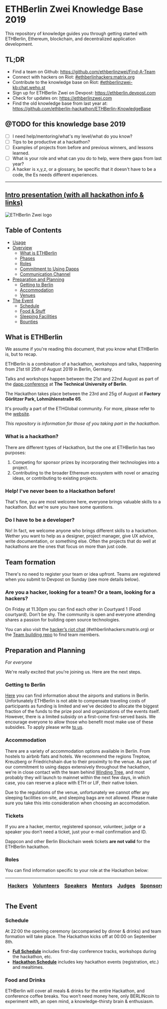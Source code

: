 # ETHBerlin Zwei Knowledge Base 2019

This repository of knowledge guides you through getting started with ETHBerlin, Ethereum, blockchain, and decentralized application development.

## TL;DR

-   Find a team on Github: <https://github.com/ethberlinzwei/Find-A-Team>
-   Connect with hackers on Riot: [#ethberlinhackers:matrix.org](https://webchat.weho.st/#/room/#ethberlinhackers:matrix.org)
-   Contribute to the knowledge base on Riot: [#ethberlinzwei-kb:chat.weho.st](https://webchat.weho.st/#/room/#ethberlinzwei-kb:chat.weho.st)
-   Sign up for ETHBerlin Zwei on Devpost: <https://ethberlin.devpost.com>
-   Check for updates on: <https://ethberlinzwei.com>
-   Find the old knowledge base from last year at: <https://github.com/ethberlin-hackathon/ETHBerlin-KnowledgeBase>

## @TODO for this knowledge base 2019

-   [ ] I need help/mentoring/what's my level/what do you know?
-   [ ] Tips to be productive at a hackathon?
-   [ ] Examples of projects from before and previous winners, and lessons learned.
-   [ ] What is your role and what can you do to help, were there gaps from last year?
-   [ ] A hacker is x,y,z, or a glossary, be specific that it doesn't have to be a code, the Es needs different experiences.

* * *

## [Intro presentation (with all hackathon info & links)](https://docs.google.com/presentation/d/1Y6rlDigsMAYDhKTxhZNA9HkFp1mOekEaTllRSEw2pYI/edit?usp=sharing)

![ETHBerlin Zwei logo](https://ethberlinzwei.com/img/mainlogo.svg)

<!-- TODO: OUTDATED BY NOW -->

## Table of Contents

-   [Usage](#usage)
-   [Overview](#overview)
    -   [What is ETHBerlin](#what-is-ethberlin)
    -   [Phases](#phases)
    -   [Roles](#roles)
    -   [Commitment to Using Dapps](#commitment-to-using-dapps)
    -   [Communication Channel](#communication-channel)
-   [Preparation and Planning](#preparation-and-planning)
    -   [Getting to Berlin](#getting-to-berlin)
    -   [Accommodation](#accommodation)
    -   [Venues](#venues)
-   [The Event](#the-event)
    -   [Schedule](#schedule)
    -   [Food & Stuff](#food-and-stuff)
    -   [Sleeping Facilities](#sleeping-facilities)
    -   [Bounties](#bounties)

## What is ETHBerlin

We assume if you're reading this document, that you know what ETHBerlin is, but to recap.

ETHBerlin is a combination of a hackathon, workshops and talks, happening from 21st till 25th of August 2019 in Berlin, Germany.

Talks and workshops happen between the 21st and 22nd August as part of the [dapp conference](https://www.dappcon.io/) at **The Technical University of Berlin**.

The Hackathon takes place between the 23rd and 25g of August at **Factory Görlitzer Park, Lohmühlenstraße 65**.

It's proudly a part of the ETHGlobal community. For more, please refer to the [website](https://ethberlin.com).

_This repository is information for those of you taking part in the hackathon_.

### What is a hackathon?

There are different types of Hackathon, but the one at ETHBerlin has two purposes:

1.  Competing for sponsor prizes by incorporating their technologies into a project.
2.  Contributing to the broader Ethereum ecosystem with novel or amazing ideas, or contributing to existing projects.

### Help! I've never been to a Hackathon before!

That's fine, you are most welcome here, everyone brings valuable skills to a hackathon. But we're sure you have some questions.

### Do I have to be a developer?

No! In fact, we welcome anyone who brings different skills to a hackathon. Wether you want to help as a designer, project manager, give UX advice, write documentation, or something else. Often the projects that do well at hackathons are the ones that focus on more than just code.

## Team formation

There's no need to register your team or idea upfront. Teams are registered when you submit to Devpost on Sunday (see more details below).

### Are you a hacker, looking for a team? Or a team, looking for a hackers?

On Friday at 11.30pm you can find each other in Courtyard 1 (Food courtyard). Don’t be shy. The community is open and everyone attending shares a passion for building open source technologies.

You can also visit the [hacker’s riot chat](https://riot.im/app/#/room/#ethberlinhackers:matrix.org) (#ethberlinhackers:matrix.org) or the [Team building repo](https://github.com/ethberlinzwei/Find-A-Team) to find team members.

## Preparation and Planning

_For everyone_

We're really excited that you're joining us. Here are the next steps.

### Getting to Berlin

[Here](https://www.berlin.de/en/airports-and-stations/) you can find information about the airports and stations in Berlin.
Unfortunately ETHBerlin is not able to compensate traveling costs of participants as funding is limited
and we've decided to allocate the biggest fraction of the funds to the prize pool and organizations of
the events itself. However, there is a limited subsidy on a first-come first-served basis. We encourage
everyone to allow those who benefit most make use of these subsidies. To apply please write [to us](mailto:joinus@ethberlin.com).

### Accommodation

There are a variety of accommodation options available in Berlin. From hostels to
airbnb flats and hotels. We recommend the regions Treptow, Kreuzberg or Friedrichshain due to their proximity to the venue.
As part of our commitment to using dapps extensively throughout the hackathon, we're in close contact
with the team behind [Winding Tree](https://windingtree.com/), and most probably they will launch to
mainnet within the next few days, in which case, you can reserve a place with ETH or LIF, their native token.

Due to the regulations of the venue, unfortunately we cannot offer any sleeping facilities on-site, and
sleeping bags are not allowed. Please make sure you take this into consideration when choosing an accomodation.

### Tickets

If you are a hacker, mentor, registered sponsor, volunteer, judge or a speaker you don’t need a ticket, just your e-mail confirmation and ID.

Dappcon and other Berlin Blockchain week tickets **are not valid** for the ETHBerlin hackathon.

### Roles

You can find information specific to your role at the Hackathon below:

| [Hackers](hackers.md) | [Volunteers](volunteers.md) | [Speakers](<>) | [Mentors](mentors.md) | [Judges](judges.md) | [Sponsors](sponsors.md) | [Community Members](community-members.md) | [Organization Team](<>) |
| --------------------- | --------------------------- | -------------- | --------------------- | ------------------- | ----------------------- | ----------------------------------------- | ----------------------- |

## The Event

### Schedule

At 22:00 the opening ceremony (accompanied by dinner & drinks) and team formation will take place. The Hackathon kicks off at 00:00 on September 8th.

-   [**Full Schedule**](https://ethberlinzwei.com/schedule/) includes first-day conference tracks, workshops during the hackathon, etc.
-   [**Hackathon Schedule**](https://ethberlinzwei.com/hackathon-schedule) includes key hackathon events (registration, etc.) and mealtimes.

### Food and Drinks

ETHBerlin will cover all meals & drinks for the entire Hackathon, and conference coffee breaks. You won’t need money here, only BERLINcoin to experiment with, an open mind, a knowledge-thirsty brain & enthusiasm.
